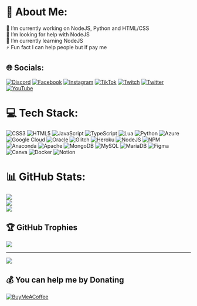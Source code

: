 # 💫 About Me:
🔭 I’m currently working on NodeJS, Python and HTML/CSS<br>🤝 I’m looking for help with NodeJS<br>🌱 I’m currently learning NodeJS<br>⚡ Fun fact I can help people but if pay me


## 🌐 Socials:
[![Discord](https://img.shields.io/badge/Discord-%237289DA.svg?logo=discord&logoColor=white)](htttps://discord.gg/https://discord.gg/5CEYDc6M4J) [![Facebook](https://img.shields.io/badge/Facebook-%231877F2.svg?logo=Facebook&logoColor=white)](https://facebook.com/megarthuryt) [![Instagram](https://img.shields.io/badge/Instagram-%23E4405F.svg?logo=Instagram&logoColor=white)](https://instagram.com/MegArthur.YT) [![TikTok](https://img.shields.io/badge/TikTok-%23000000.svg?logo=TikTok&logoColor=white)](https://tiktok.com/@megarthur.yt) [![Twitch](https://img.shields.io/badge/Twitch-%239146FF.svg?logo=Twitch&logoColor=white)](https://twitch.tv/meg_arthur) [![Twitter](https://img.shields.io/badge/Twitter-%231DA1F2.svg?logo=Twitter&logoColor=white)](https://twitter.com/MegArthurYT) [![YouTube](https://img.shields.io/badge/YouTube-%23FF0000.svg?logo=YouTube&logoColor=white)](https://youtube.com/c/UCXjpco_HmkHHm-2RvMlJ57A) 

# 💻 Tech Stack:
![CSS3](https://img.shields.io/badge/css3-%231572B6.svg?style=for-the-badge&logo=css3&logoColor=white) ![HTML5](https://img.shields.io/badge/html5-%23E34F26.svg?style=for-the-badge&logo=html5&logoColor=white) ![JavaScript](https://img.shields.io/badge/javascript-%23323330.svg?style=for-the-badge&logo=javascript&logoColor=%23F7DF1E) ![TypeScript](https://img.shields.io/badge/typescript-%23007ACC.svg?style=for-the-badge&logo=typescript&logoColor=white) ![Lua](https://img.shields.io/badge/lua-%232C2D72.svg?style=for-the-badge&logo=lua&logoColor=white) ![Python](https://img.shields.io/badge/python-3670A0?style=for-the-badge&logo=python&logoColor=ffdd54) ![Azure](https://img.shields.io/badge/azure-%230072C6.svg?style=for-the-badge&logo=azure-devops&logoColor=white) ![Google Cloud](https://img.shields.io/badge/Google%20Cloud-%234285F4.svg?style=for-the-badge&logo=google-cloud&logoColor=white) ![Oracle](https://img.shields.io/badge/Oracle-F80000?style=for-the-badge&logo=oracle&logoColor=white) ![Glitch](https://img.shields.io/badge/glitch-%233333FF.svg?style=for-the-badge&logo=glitch&logoColor=white) ![Heroku](https://img.shields.io/badge/heroku-%23430098.svg?style=for-the-badge&logo=heroku&logoColor=white) ![NodeJS](https://img.shields.io/badge/node.js-6DA55F?style=for-the-badge&logo=node.js&logoColor=white) ![NPM](https://img.shields.io/badge/NPM-%23000000.svg?style=for-the-badge&logo=npm&logoColor=white) ![Anaconda](https://img.shields.io/badge/Anaconda-%2344A833.svg?style=for-the-badge&logo=anaconda&logoColor=white) ![Apache](https://img.shields.io/badge/apache-%23D42029.svg?style=for-the-badge&logo=apache&logoColor=white) ![MongoDB](https://img.shields.io/badge/MongoDB-%234ea94b.svg?style=for-the-badge&logo=mongodb&logoColor=white) ![MySQL](https://img.shields.io/badge/mysql-%2300f.svg?style=for-the-badge&logo=mysql&logoColor=white) ![MariaDB](https://img.shields.io/badge/MariaDB-003545?style=for-the-badge&logo=mariadb&logoColor=white) 	![Figma](https://img.shields.io/badge/figma-%23F24E1E.svg?style=for-the-badge&logo=figma&logoColor=white) ![Canva](https://img.shields.io/badge/Canva-%2300C4CC.svg?style=for-the-badge&logo=Canva&logoColor=white) ![Docker](https://img.shields.io/badge/docker-%230db7ed.svg?style=for-the-badge&logo=docker&logoColor=white) ![Notion](https://img.shields.io/badge/Notion-%23000000.svg?style=for-the-badge&logo=notion&logoColor=white)
# 📊 GitHub Stats:
![](https://github-readme-stats.vercel.app/api?username=ARLBR10&theme=prussian&hide_border=false&include_all_commits=true&count_private=true)<br/>
![](https://github-readme-streak-stats.herokuapp.com/?user=ARLBR10&theme=prussian&hide_border=false)<br/>
![](https://github-readme-stats.vercel.app/api/top-langs/?username=ARLBR10&theme=prussian&hide_border=false&include_all_commits=true&count_private=true&layout=compact)

## 🏆 GitHub Trophies
![](https://github-profile-trophy.vercel.app/?username=ARLBR10&theme=flat&no-frame=false&no-bg=true&margin-w=4)

---
[![](https://visitcount.itsvg.in/api?id=ARLBR10&icon=2&color=1)](https://visitcount.itsvg.in)

  ## 💰 You can help me by Donating
  [![BuyMeACoffee](https://img.shields.io/badge/Buy%20Me%20a%20Coffee-ffdd00?style=for-the-badge&logo=buy-me-a-coffee&logoColor=black)](https://buymeacoffee.com/Disable) 

  <!-- Proudly created with GPRM ( https://gprm.itsvg.in ) -->
  
